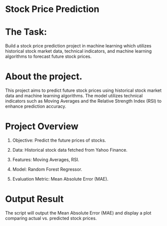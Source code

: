 # Stock Price Prediction

# The Task:

Build a stock price
prediction project in machine learning which
utilizes historical stock market data,
technical indicators, and machine learning
algorithms to forecast future stock prices.

# About the project.

This project aims to predict future stock prices using historical stock market data and machine learning algorithms. The model utilizes technical indicators such as Moving Averages and the Relative Strength Index (RSI) to enhance prediction accuracy.

# Project Overview

1. Objective: Predict the future prices of stocks.

2. Data: Historical stock data fetched from Yahoo Finance.

3. Features: Moving Averages, RSI.

4. Model: Random Forest Regressor.

5. Evaluation Metric: Mean Absolute Error (MAE).

# Output Result

The script will output the Mean Absolute Error (MAE) and display a plot comparing actual vs. predicted stock prices.
